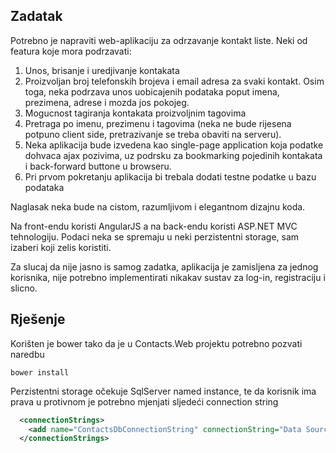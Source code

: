 Zadatak
----------
Potrebno je napraviti web-aplikaciju za odrzavanje kontakt liste. Neki od featura koje mora podrzavati:
 
1. Unos, brisanje i uredjivanje kontakata
2. Proizvoljan broj telefonskih brojeva i email adresa za svaki kontakt. Osim toga, neka podrzava unos uobicajenih podataka poput imena, prezimena, adrese i mozda jos pokojeg.
3. Mogucnost tagiranja kontakata proizvoljnim tagovima
4. Pretraga po imenu, prezimenu i tagovima (neka ne bude rijesena potpuno client side, pretrazivanje se treba obaviti na serveru).
5. Neka aplikacija bude izvedena kao single-page application koja podatke dohvaca ajax pozivima, uz podrsku za bookmarking pojedinih kontakata i back-forward buttone u browseru.
6. Pri prvom pokretanju aplikacija bi trebala dodati testne podatke u bazu podataka
 
Naglasak neka bude na cistom, razumljivom i elegantnom dizajnu koda.
 
Na front-endu koristi AngularJS a na back-endu koristi ASP.NET MVC tehnologiju. Podaci neka se spremaju u neki perzistentni storage, sam izaberi koji zelis koristiti.
 
Za slucaj da nije jasno is samog zadatka, aplikacija je zamisljena za jednog korisnika, nije potrebno implementirati nikakav sustav za log-in, registraciju i slicno.

Rješenje
----------

Korišten je bower tako da je u Contacts.Web projektu potrebno pozvati naredbu 
```
bower install
```

Perzistentni storage očekuje SqlServer named instance, te da korisnik ima prava u protivnom je potrebno mjenjati sljedeći connection string
```xml
  <connectionStrings>
    <add name="ContactsDbConnectionString" connectionString="Data Source=.;Initial Catalog=ContactsDb;Integrated Security=True;MultipleActiveResultSets=True" providerName="System.Data.SqlClient" />
  </connectionStrings>
```
